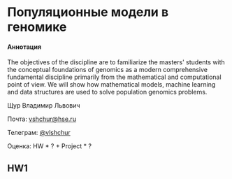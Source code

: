 # Популяционные модели в геномике

#### Аннотация
The objectives of the discipline are to familiarize the masters' students with the conceptual foundations of genomics as a modern comprehensive fundamental discipline primarily from the mathematical and computational point of view. We will show how mathematical models, machine learning and data structures are used to solve population genomics problems.

Щур Владимир Львович

Почта: [vshchur@hse.ru](mailto:vshchur@hse.ru)

Телеграм: [@vlshchur](t.me/vlshchur)

Оценка: HW * ? + Project * ?

## HW1


